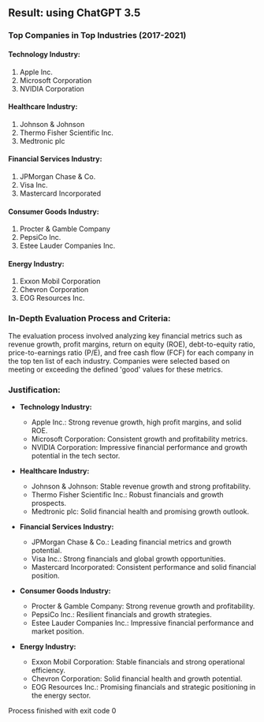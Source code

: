 ## Result: using ChatGPT 3.5
### Top Companies in Top Industries (2017-2021)

#### Technology Industry:
1. Apple Inc.
2. Microsoft Corporation
3. NVIDIA Corporation

#### Healthcare Industry:
1. Johnson & Johnson
2. Thermo Fisher Scientific Inc.
3. Medtronic plc

#### Financial Services Industry:
1. JPMorgan Chase & Co.
2. Visa Inc.
3. Mastercard Incorporated

#### Consumer Goods Industry:
1. Procter & Gamble Company
2. PepsiCo Inc.
3. Estee Lauder Companies Inc.

#### Energy Industry:
1. Exxon Mobil Corporation
2. Chevron Corporation
3. EOG Resources Inc.

### In-Depth Evaluation Process and Criteria:
The evaluation process involved analyzing key financial metrics such as revenue growth, profit margins, return on equity (ROE), debt-to-equity ratio, price-to-earnings ratio (P/E), and free cash flow (FCF) for each company in the top ten list of each industry. Companies were selected based on meeting or exceeding the defined 'good' values for these metrics.

### Justification:
- **Technology Industry:**
    - Apple Inc.: Strong revenue growth, high profit margins, and solid ROE.
    - Microsoft Corporation: Consistent growth and profitability metrics.
    - NVIDIA Corporation: Impressive financial performance and growth potential in the tech sector.

- **Healthcare Industry:**
    - Johnson & Johnson: Stable revenue growth and strong profitability.
    - Thermo Fisher Scientific Inc.: Robust financials and growth prospects.
    - Medtronic plc: Solid financial health and promising growth outlook.

- **Financial Services Industry:**
    - JPMorgan Chase & Co.: Leading financial metrics and growth potential.
    - Visa Inc.: Strong financials and global growth opportunities.
    - Mastercard Incorporated: Consistent performance and solid financial position.

- **Consumer Goods Industry:**
    - Procter & Gamble Company: Strong revenue growth and profitability.
    - PepsiCo Inc.: Resilient financials and growth strategies.
    - Estee Lauder Companies Inc.: Impressive financial performance and market position.

- **Energy Industry:**
    - Exxon Mobil Corporation: Stable financials and strong operational efficiency.
    - Chevron Corporation: Solid financial health and growth potential.
    - EOG Resources Inc.: Promising financials and strategic positioning in the energy sector.

Process finished with exit code 0
